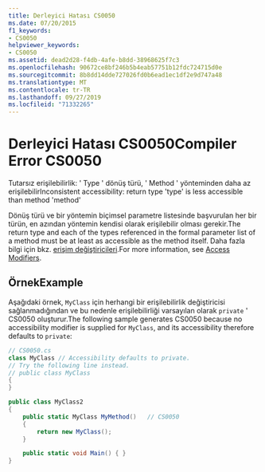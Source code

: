 ```yaml
---
title: Derleyici Hatası CS0050
ms.date: 07/20/2015
f1_keywords:
- CS0050
helpviewer_keywords:
- CS0050
ms.assetid: dead2d28-f4db-4afe-b8dd-38968625f7c3
ms.openlocfilehash: 90672ce8bf246b5b4eab57751b12fdc724715d0e
ms.sourcegitcommit: 8b8dd14dde727026fd0b6ead1ec1df2e9d747a48
ms.translationtype: MT
ms.contentlocale: tr-TR
ms.lasthandoff: 09/27/2019
ms.locfileid: "71332265"
---
```

# <a name="compiler-error-cs0050"></a><span data-ttu-id="61b58-102">Derleyici Hatası CS0050</span><span class="sxs-lookup"><span data-stu-id="61b58-102">Compiler Error CS0050</span></span>

<span data-ttu-id="61b58-103">Tutarsız erişilebilirlik: ' Type ' dönüş türü, ' Method ' yönteminden daha az erişilebilir</span><span class="sxs-lookup"><span data-stu-id="61b58-103">Inconsistent accessibility: return type 'type' is less accessible than method 'method'</span></span>

 <span data-ttu-id="61b58-104">Dönüş türü ve bir yöntemin biçimsel parametre listesinde başvurulan her bir türün, en azından yöntemin kendisi olarak erişilebilir olması gerekir.</span><span class="sxs-lookup"><span data-stu-id="61b58-104">The return type and each of the types referenced in the formal parameter list of a method must be at least as accessible as the method itself.</span></span> <span data-ttu-id="61b58-105">Daha fazla bilgi için bkz. [erişim değiştiricileri](../../programming-guide/classes-and-structs/access-modifiers.md).</span><span class="sxs-lookup"><span data-stu-id="61b58-105">For more information, see [Access Modifiers](../../programming-guide/classes-and-structs/access-modifiers.md).</span></span>

## <a name="example"></a><span data-ttu-id="61b58-106">Örnek</span><span class="sxs-lookup"><span data-stu-id="61b58-106">Example</span></span>

 <span data-ttu-id="61b58-107">Aşağıdaki örnek, `MyClass` için herhangi bir erişilebilirlik değiştiricisi sağlanmadığından ve bu nedenle erişilebilirliği varsayılan olarak `private` ' CS0050 oluşturur.</span><span class="sxs-lookup"><span data-stu-id="61b58-107">The following sample generates CS0050 because no accessibility modifier is supplied for `MyClass`, and its accessibility therefore defaults to `private`:</span></span>

```csharp
// CS0050.cs
class MyClass // Accessibility defaults to private.
// Try the following line instead.
// public class MyClass
{
}

public class MyClass2
{
    public static MyClass MyMethod()   // CS0050
    {
        return new MyClass();
    }

    public static void Main() { }
}
```
